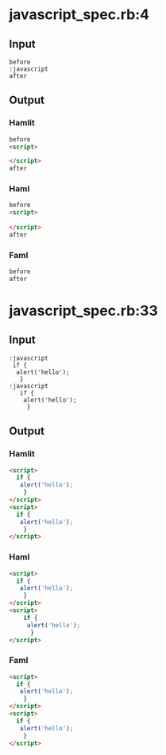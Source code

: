 # javascript\_spec.rb:4
## Input
```haml
before
:javascript
after

```

## Output
### Hamlit
```html
before
<script>

</script>
after

```

### Haml
```html
before
<script>
  
</script>
after

```

### Faml
```html
before
after

```

# javascript\_spec.rb:33
## Input
```haml
:javascript
 if {
  alert('hello');
   }
:javascript
   if {
    alert('hello');
     }

```

## Output
### Hamlit
```html
<script>
  if {
   alert('hello');
    }
</script>
<script>
  if {
   alert('hello');
    }
</script>

```

### Haml
```html
<script>
  if {
   alert('hello');
    }
</script>
<script>
    if {
     alert('hello');
      }
</script>

```

### Faml
```html
<script>
  if {
   alert('hello');
    }
</script>
<script>
  if {
   alert('hello');
    }
</script>

```
